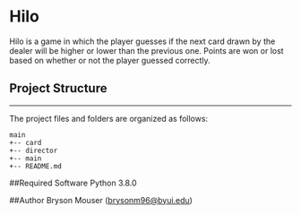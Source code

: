 # Hilo
Hilo is a game in which the player guesses if the next card drawn by the dealer will be higher or lower than the previous one. 
Points are won or lost based on whether or not the player guessed correctly.

## Project Structure
---
The project files and folders are organized as follows:
```
main
+-- card
+-- director
+-- main
+-- README.md
```

##Required Software
Python 3.8.0

##Author
Bryson Mouser (brysonm96@byui.edu)
